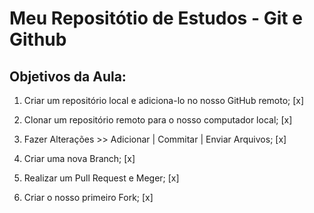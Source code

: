# Meu Repositótio de Estudos - Git e Github

## Objetivos da Aula:

1. Criar um repositório local e adiciona-lo no nosso GitHub remoto; [x]

2. Clonar um repositório remoto para o nosso computador local; [x]

3. Fazer Alterações >> Adicionar | Commitar | Enviar Arquivos; [x]

4. Criar uma nova Branch; [x]

5. Realizar um Pull Request e Meger; [x]

6. Criar o nosso primeiro Fork; [x]